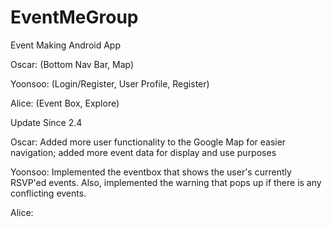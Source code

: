 # EventMeGroup
Event Making Android App 


Oscar: (Bottom Nav Bar, Map) 

Yoonsoo: (Login/Register, User Profile, Register)

Alice: (Event Box, Explore)

Update Since 2.4

Oscar: Added more user functionality to the Google Map for easier navigation; added more event data for display and use purposes

Yoonsoo: Implemented the eventbox that shows the user's currently RSVP'ed events. Also, implemented the 
warning that pops up if there is any conflicting events.

Alice:
